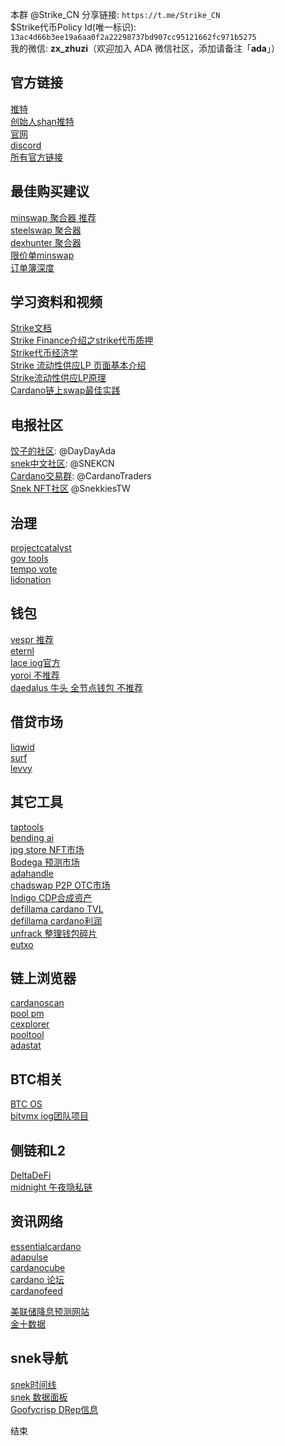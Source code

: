 本群 @Strike_CN 分享链接: `https://t.me/Strike_CN`  
$Strike代币Policy Id(唯一标识): `13ac4d66b3ee19a6aa0f2a22298737bd907cc95121662fc971b5275`  
我的微信: **zx_zhuzi**（欢迎加入 ADA 微信社区，添加请备注「**ada**」）  

  
## 官方链接
[推特](https://x.com/strikecardano)  
[创始人shan推特](https://x.com/sz8ng)  
[官网](https://app.strikefinance.org/staking)  
[discord](https://discord.com/invite/SjH4NDeEGq)  
[所有官方链接](https://linktr.ee/strikecardano)  
  
## 最佳购买建议
[minswap 聚合器 推荐](https://minswap.org/aggregator?cA=&tA=&cB=f13ac4d66b3ee19a6aa0f2a22298737bd907cc95121662fc971b5275&tB=535452494b45&agg=true)  
[steelswap 聚合器](https://steelswap.io/swap?input=&output=f13ac4d66b3ee19a6aa0f2a22298737bd907cc95121662fc971b5275535452494b45&type=input&amount=NaN)  
[dexhunter 聚合器](https://app.dexhunter.io/swap?tokenIdSell=&tokenIdBuy=f13ac4d66b3ee19a6aa0f2a22298737bd907cc95121662fc971b5275535452494b45)  
[限价单minswap](https://minswap.org/zh-CN/swap)  
[订单簿深度](https://app.dexhunter.io/swap?tokenIdSell=&tokenIdBuy=f13ac4d66b3ee19a6aa0f2a22298737bd907cc95121662fc971b5275535452494b45)  

## 学习资料和视频
[Strike文档](https://docs.strikefinance.org/)  
[Strike Finance介绍之strike代币质押](https://youtu.be/ZAfQEu0FL_E?si=RCoTRfoRHfNt-v7o)    
[Strike代币经济学](https://youtu.be/PjWvbUl0484?si=vlCKJuERQDPtilaw)        
[Strike 流动性供应LP 页面基本介绍](https://youtu.be/HyOGOmn99SQ?si=NIpDvirONGyld-jy)  
[Strike流动性供应LP原理](https://youtu.be/lBDmTFaF3Yw?si=OS64q_CLZ4wRZsj1)    
[Cardano链上swap最佳实践](https://youtu.be/eOnsatNOb_c?si=WbJXsMQWjI0Camnb)  

## 电报社区
[饺子的社区](https://t.me/DayDayAda): @DayDayAda  
[snek中文社区](https://t.me/SNEKCN): @SNEKCN  
[Cardano交易群](https://t.me/CardanoTraders): @CardanoTraders  
[Snek NFT社区](https://t.me/SnekkiesTW) @SnekkiesTW  

## 治理
[projectcatalyst](https://projectcatalyst.io/)  
[gov tools](https://gov.tools/)  
[tempo vote](https://tempo.vote/)  
[lidonation](https://www.lidonation.com/en/catalyst-explorer)  

## 钱包
[vespr 推荐](https://x.com/vesprwallet)  
[eternl](https://x.com/eternlwallet)  
[lace iog官方](https://x.com/lace_io)  
[yoroi 不推荐](https://x.com/YoroiWallet)  
[daedalus 牛头 全节点钱包 不推荐](https://daedaluswallet.io/en/download/)  

## 借贷市场
[liqwid](https://x.com/liqwidfinance)  
[surf](https://x.com/surfcardano)  
[levvy](https://x.com/levvyfinance)  

## 其它工具
[taptools](https://www.taptools.io/charts/token/strike)  
[bending ai](https://bending.ai/market?sort_by=MarketCap&order=desc)  
[jpg store NFT市场](https://www.jpg.store/)  
[Bodega 预测市场](https://x.com/BodegaCardano)  
[adahandle](https://x.com/adahandle)  
[chadswap P2P OTC市场](https://x.com/chadswap_)  
[Indigo CDP合成资产](https://x.com/Indigo_protocol)  
[defillama cardano TVL](https://defillama.com/chain/cardano)  
[defillama cardano利润](https://defillama.com/revenue/chain/cardano)  
[unfrack 整理钱包碎片](https://unfrack.it/)  
[eutxo](https://eutxo.org/)

## 链上浏览器
[cardanoscan](https://cardanoscan.io/pool/c1f5cfd4330339e90ba83a64d269a81cf415d7adab36403e27b910f7)  
[pool pm](https://pool.pm/c1f5cfd4330339e90ba83a64d269a81cf415d7adab36403e27b910f7)  
[cexplorer](https://cexplorer.io/pool/pool1c86ul4pnqvu7jzag8fjdy6dgrn6pt4ad4vmyq038hyg0wl2kaed)  
[pooltool](https://pooltool.io/pool/c1f5cfd4330339e90ba83a64d269a81cf415d7adab36403e27b910f7/epochs)  
[adastat](https://adastat.net/pools/c1f5cfd4330339e90ba83a64d269a81cf415d7adab36403e27b910f7)  

## BTC相关
[BTC OS](https://x.com/BTC_OS)  
[bitvmx iog团队项目](https://x.com/bitvmx)

## 侧链和L2
[DeltaDeFi](https://x.com/DeltaDeFi)  
[midnight 午夜隐私链](https://x.com/MidnightNtwrk)

## 资讯网络
[essentialcardano](https://www.essentialcardano.io/)  
[adapulse](https://adapulse.io/)  
[cardanocube](https://www.cardanocube.io/)  
[cardano 论坛](https://forum.cardano.org/)  
[cardanofeed](https://cardanofeed.com/)  

[美联储降息预测网站](https://www.cmegroup.com/markets/interest-rates/cme-fedwatch-tool.html?redirect=/trading/interest-rates/countdown-to-fomc.html)  
[金十数据](https://rili.jin10.com/)

## snek导航
[snek时间线](https://snektimeline.com/)  
[snek 数据面板](https://snekboard.com/)  
[Goofycrisp DRep信息](https://gov.tools/drep_directory/drep1phvyckc7tqqlftyxqvp9fjdgczac4swsc7ssj26h785uxhwx0tt)


结束




<!---

https://tgtw.cc/post-about-parse-mode-of-telegram

```` 发布在电报群组里,可用语法有限
*粗體文字*
_斜體文字_
__底線文字__
~刪除線文字~
*粗體文字 _粗斜體文字 ~粗斜體刪除線文字~ __粗斜底線文字___ 粗體文字*
[超連結文字](超連結網址)
`等寬字體`
```
多行等寬字體
的文字區塊
```
````

--->